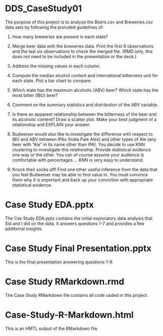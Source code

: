# DDS_CaseStudy01
The purpose of this project is to analyze the Beers.csv and Breweries.csv data sets by following the proivded guidelines of:

1.   How many breweries are present in each state?

2.   Merge beer data with the breweries data. Print the first 6 observations and the last six observations to check the merged file.  (RMD only, this does not need to be included in the presentation or the deck.)

3.   Address the missing values in each column.

4.   Compute the median alcohol content and international bitterness unit for each state. Plot a bar chart to compare.

5.   Which state has the maximum alcoholic (ABV) beer? Which state has the most bitter (IBU) beer?

6.   Comment on the summary statistics and distribution of the ABV variable.

7.   Is there an apparent relationship between the bitterness of the beer and its alcoholic content? Draw a scatter plot.  Make your best judgment of a relationship and EXPLAIN your answer.

8.  Budweiser would also like to investigate the difference with respect to IBU and ABV between IPAs (India Pale Ales) and other types of Ale (any beer with “Ale” in its name other than IPA).  You decide to use KNN clustering to investigate this relationship.  Provide statistical evidence one way or the other. You can of course assume your audience is comfortable with percentages … KNN is very easy to understand.  

9. Knock their socks off!  Find one other useful inference from the data that you feel Budweiser may be able to find value in.  You must convince them why it is important and back up your conviction with appropriate statistical evidence. 

# Case Study EDA.pptx
The Cse Study EDA.pptx contains the initial exploratory data analysis that Sid and I did on the data.  It answers questions 1-7 and provides a few additional insights.


# Case Study Final Presentation.pptx
This is the final presentation answering questions 1-9.

# Case Study RMarkdown.rmd
The Case Study RMarkdown file contains all code usded in this project.  

# Case-Study-R-Markdown.html
This is an HMTL output of the RMarkdown file.
